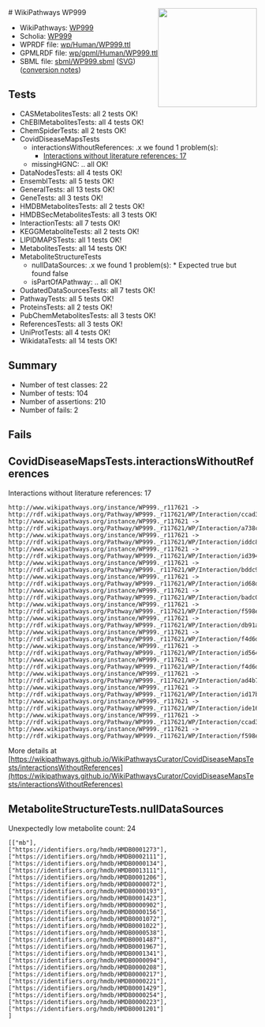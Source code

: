 <img style="float: right; width: 200px" src="../logo.png" />
# WikiPathways WP999

* WikiPathways: [WP999](https://identifiers.org/wikipathways:WP999)
* Scholia: [WP999](https://scholia.toolforge.org/wikipathways/WP999)
* WPRDF file: [wp/Human/WP999.ttl](../wp/Human/WP999.ttl)
* GPMLRDF file: [wp/gpml/Human/WP999.ttl](../wp/gpml/Human/WP999.ttl)
* SBML file: [sbml/WP999.sbml](../sbml/WP999.sbml) ([SVG](../sbml/WP999.svg)) ([conversion notes](../sbml/WP999.txt))

## Tests
* CASMetabolitesTests: all 2 tests OK!
* ChEBIMetabolitesTests: all 4 tests OK!
* ChemSpiderTests: all 2 tests OK!
* CovidDiseaseMapsTests
    * interactionsWithoutReferences: .x we found 1 problem(s):
        * [Interactions without literature references: 17](#9701cce8)
    * missingHGNC: .. all OK!
* DataNodesTests: all 4 tests OK!
* EnsemblTests: all 5 tests OK!
* GeneralTests: all 13 tests OK!
* GeneTests: all 3 tests OK!
* HMDBMetabolitesTests: all 2 tests OK!
* HMDBSecMetabolitesTests: all 3 tests OK!
* InteractionTests: all 7 tests OK!
* KEGGMetaboliteTests: all 2 tests OK!
* LIPIDMAPSTests: all 1 tests OK!
* MetabolitesTests: all 14 tests OK!
* MetaboliteStructureTests
    * nullDataSources: .x we found 1 problem(s):
            * Expected true but found false
    * isPartOfAPathway: .. all OK!
* OudatedDataSourcesTests: all 7 tests OK!
* PathwayTests: all 5 tests OK!
* ProteinsTests: all 2 tests OK!
* PubChemMetabolitesTests: all 3 tests OK!
* ReferencesTests: all 3 tests OK!
* UniProtTests: all 4 tests OK!
* WikidataTests: all 14 tests OK!


## Summary

* Number of test classes: 22
* Number of tests: 104
* Number of assertions: 210
* Number of fails: 2

## Fails

<a name="9701cce8" />

## CovidDiseaseMapsTests.interactionsWithoutReferences

Interactions without literature references: 17
```
http://www.wikipathways.org/instance/WP999._r117621 -> http://rdf.wikipathways.org/Pathway/WP999._r117621/WP/Interaction/ccad3_2
http://www.wikipathways.org/instance/WP999._r117621 -> http://rdf.wikipathways.org/Pathway/WP999._r117621/WP/Interaction/a738c
http://www.wikipathways.org/instance/WP999._r117621 -> http://rdf.wikipathways.org/Pathway/WP999._r117621/WP/Interaction/iddc8ee953
http://www.wikipathways.org/instance/WP999._r117621 -> http://rdf.wikipathways.org/Pathway/WP999._r117621/WP/Interaction/id3944502d
http://www.wikipathways.org/instance/WP999._r117621 -> http://rdf.wikipathways.org/Pathway/WP999._r117621/WP/Interaction/bddc9
http://www.wikipathways.org/instance/WP999._r117621 -> http://rdf.wikipathways.org/Pathway/WP999._r117621/WP/Interaction/id68dda630
http://www.wikipathways.org/instance/WP999._r117621 -> http://rdf.wikipathways.org/Pathway/WP999._r117621/WP/Interaction/badc0
http://www.wikipathways.org/instance/WP999._r117621 -> http://rdf.wikipathways.org/Pathway/WP999._r117621/WP/Interaction/f598e_2
http://www.wikipathways.org/instance/WP999._r117621 -> http://rdf.wikipathways.org/Pathway/WP999._r117621/WP/Interaction/db91a
http://www.wikipathways.org/instance/WP999._r117621 -> http://rdf.wikipathways.org/Pathway/WP999._r117621/WP/Interaction/f4d6d_2
http://www.wikipathways.org/instance/WP999._r117621 -> http://rdf.wikipathways.org/Pathway/WP999._r117621/WP/Interaction/id56459e3d
http://www.wikipathways.org/instance/WP999._r117621 -> http://rdf.wikipathways.org/Pathway/WP999._r117621/WP/Interaction/f4d6d_1
http://www.wikipathways.org/instance/WP999._r117621 -> http://rdf.wikipathways.org/Pathway/WP999._r117621/WP/Interaction/ad4b7
http://www.wikipathways.org/instance/WP999._r117621 -> http://rdf.wikipathways.org/Pathway/WP999._r117621/WP/Interaction/id17b35470
http://www.wikipathways.org/instance/WP999._r117621 -> http://rdf.wikipathways.org/Pathway/WP999._r117621/WP/Interaction/ide16f3c42
http://www.wikipathways.org/instance/WP999._r117621 -> http://rdf.wikipathways.org/Pathway/WP999._r117621/WP/Interaction/ccad3_1
http://www.wikipathways.org/instance/WP999._r117621 -> http://rdf.wikipathways.org/Pathway/WP999._r117621/WP/Interaction/f598e_1
```

More details at [https://wikipathways.github.io/WikiPathwaysCurator/CovidDiseaseMapsTests/interactionsWithoutReferences](https://wikipathways.github.io/WikiPathwaysCurator/CovidDiseaseMapsTests/interactionsWithoutReferences)

<a name="919041ac" />

## MetaboliteStructureTests.nullDataSources

Unexpectedly low metabolite count: 24
```
[["mb"],
["https://identifiers.org/hmdb/HMDB0001273"],
["https://identifiers.org/hmdb/HMDB0002111"],
["https://identifiers.org/hmdb/HMDB0000134"],
["https://identifiers.org/hmdb/HMDB0013111"],
["https://identifiers.org/hmdb/HMDB0001206"],
["https://identifiers.org/hmdb/HMDB0000072"],
["https://identifiers.org/hmdb/HMDB0000193"],
["https://identifiers.org/hmdb/HMDB0001423"],
["https://identifiers.org/hmdb/HMDB0000902"],
["https://identifiers.org/hmdb/HMDB0000156"],
["https://identifiers.org/hmdb/HMDB0001072"],
["https://identifiers.org/hmdb/HMDB0001022"],
["https://identifiers.org/hmdb/HMDB0000538"],
["https://identifiers.org/hmdb/HMDB0001487"],
["https://identifiers.org/hmdb/HMDB0001967"],
["https://identifiers.org/hmdb/HMDB0001341"],
["https://identifiers.org/hmdb/HMDB0000094"],
["https://identifiers.org/hmdb/HMDB0000208"],
["https://identifiers.org/hmdb/HMDB0000217"],
["https://identifiers.org/hmdb/HMDB0000221"],
["https://identifiers.org/hmdb/HMDB0001429"],
["https://identifiers.org/hmdb/HMDB0000254"],
["https://identifiers.org/hmdb/HMDB0000223"],
["https://identifiers.org/hmdb/HMDB0001201"]
]
```

